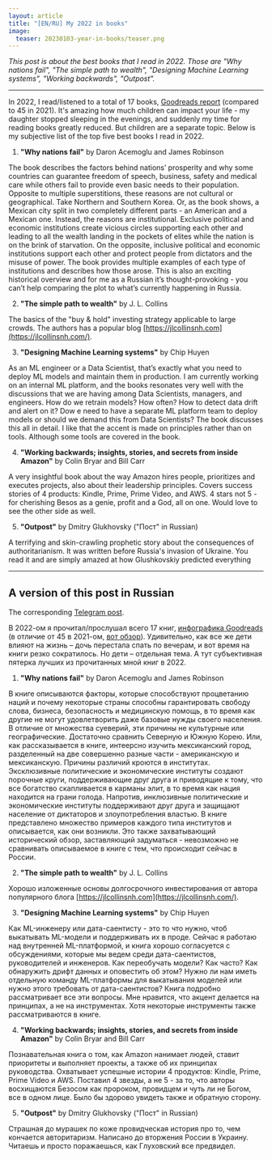 ```yaml
---
layout: article
title: "[EN/RU] My 2022 in books"
image:
  teaser: 20230103-year-in-books/teaser.png
---
```


_This post is about the best books that I read in 2022. Those are "Why nations fail", "The simple path to wealth", "Designing Machine Learning systems", "Working backwards", "Outpost"._

***

In 2022, I read/listened to a total of 17 books, [Goodreads report](https://www.goodreads.com/user/year_in_books/2022?ref=yyib_dec_22_yyib_eml) (compared to 45 in 2021). It's amazing how much children can impact your life - my daughter stopped sleeping in the evenings, and suddenly my time for reading books greatly reduced. But children are a separate topic. Below is my subjective list of the top five best books I read in 2022.

1) **"Why nations fail"** by Daron Acemoglu and James Robinson

The book describes the factors behind nations’ prosperity and why some countries can guarantee freedom of speech, business, safety and medical care while others fail to provide even basic needs to their population. Opposite to multiple superstitions, these reasons are not cultural or geographical. Take Northern and Southern Korea. Or, as the book shows, a Mexican city split in two completely different parts - an American and a Mexican one. Instead, the reasons are institutional. Exclusive political and economic institutions create vicious circles supporting each other and leading to all the wealth landing in the pockets of elites while the nation is on the brink of starvation. On the opposite, inclusive political and economic institutions support each other and protect people from dictators and the misuse of power. The book provides multiple examples of each type of institutions and describes how those arose. This is also an exciting historical overview and for me as a Russian it’s thought-provoking - you can’t help comparing the plot to what’s currently happening in Russia.

2) **"The simple path to wealth"** by J. L. Collins

The basics of the "buy & hold" investing strategy applicable to large crowds. The authors has a popular blog [https://jlcollinsnh.com](https://jlcollinsnh.com/).

3) **"Designing Machine Learning systems"** by Chip Huyen
	
As an ML engineer or a Data Scientist, that’s exactly what you need to deploy ML models and maintain them in production. I am currently working on an internal ML platform, and the books resonates very well with the discussions that we are having among Data Scientists, managers, and engineers. How do we retrain models? How often? How to detect data drift and alert on it? Dow e need to have a separate ML platform team to deploy models or should we demand this from Data Scientists? The book discusses this all in detail. I like that the accent is made on principles rather than on tools. Although some tools are covered in the book.

4) **"Working backwards; insights, stories, and secrets from inside Amazon"** by Colin Bryar and Bill Carr

A very insightful book about the way Amazon hires people, prioritizes and executes projects, also about their leadership principles. Covers success stories of 4 products: Kindle, Prime, Prime Video, and AWS. 4 stars not 5 - for cherishing Besos as a genie, profit and a God, all on one. Would love to see the other side as well.

5) **"Outpost"**  by Dmitry Glukhovsky ("Пост" in Russian)

A terrifying and skin-crawling prophetic story about the consequences of authoritarianism. It was written before Russia's invasion of Ukraine. You read it and are simply amazed at how Glushkovskiy predicted everything

---

## A version of this post in Russian

The corresponding [Telegram post](https://t.me/new_yorko_times/43).

В 2022-ом я прочитал/прослушал всего 17 книг, [инфографика Goodreads](https://www.goodreads.com/user/year_in_books/2022?ref=yyib_dec_22_yyib_eml) (в отличие от 45 в 2021-ом, [вот обзор](https://yorko.github.io/2021/year-in-books/)). Удивительно, как все же дети влияют на жизнь – дочь перестала спать по вечерам, и вот время на книги резко сократилось. Но дети – отдельная тема. А тут субъективная пятерка лучших из прочитанных мной книг в 2022. 

1) **"Why nations fail"** by Daron Acemoglu and James Robinson

В книге описываются факторы, которые способствуют процветанию наций и почему некоторые страны способны гарантировать свободу слова, бизнеса, безопасность и медицинскую помощь, в то время как другие не могут удовлетворить даже базовые нужды своего населения. В отличие от множества суеверий, эти причины не культурные или географические. Достаточно сравнить Северную и Южную Корею. Или, как рассказывается в книге, интеерсно изучить мексиканский город, разделенный на две совершенно разные части - американскую и мексиканскую. Причины различий кроются в институтах. Эксклюзивные политические и экономические институты создают порочные круги, поддерживающие друг друга и приводящие к тому, что все богатство скапливается в карманы элит, в то время как нация находится на грани голода. Напротив, инклюзивные политические и экономические институты поддерживают друг друга и защищают население от диктаторов и злоупотребления властью. В книге представлено множество примеров каждого типа институтов и описывается, как они возникли. Это также захватывающий исторический обзор, заставляющий задуматься - невозможно не сравнивать описываемое в книге с тем, что происходит сейчас в России.

2) **"The simple path to wealth"** by J. L. Collins

Хорошо изложенные основы долгосрочного инвестирования от автора популярного блога [https://jlcollinsnh.com](https://jlcollinsnh.com/).

3) **"Designing Machine Learning systems"** by Chip Huyen
	
Как ML-инженеру или дата-саентисту - это то что нужно, чтоб выкатывать ML-модели и поддерживать их в проде. Сейчас я работаю над внутренней ML-платформой, и книга хорошо согласуется с обсуждениями, которые мы ведем среди дата-саентистов, руководителей и инженеров. Как переобучать модели? Как часто? Как обнаружить дрифт данных и оповестить об этом? Нужно ли нам иметь отдельную команду ML-платформы для выкатывания моделей или нужно этого требовать от дата-саентистов? Книга подробно рассматривает все эти вопросы. Мне нравится, что акцент делается на принципах, а не на инструментах. Хотя некоторые инструменты также рассматриваются в книге.

4) **"Working backwards; insights, stories, and secrets from inside Amazon"** by Colin Bryar and Bill Carr

Познавательная книга о том, как Amazon нанимает людей, ставит приоритеты и выполняет проекты, а также об их принципах руководства. Охватывает успешные истории 4 продуктов: Kindle, Prime, Prime Video и AWS. Поставил 4 звезды, а не 5 - за то, что авторы восхищаются Безосом как пророком, провидцем и чуть ли не Богом, все в одном лице. Было бы здорово увидеть также и обратную сторону.

5) **"Outpost"**  by Dmitry Glukhovsky ("Пост" in Russian)

Страшная до мурашек по коже провидческая история про то, чем кончается авторитаризм. Написано до вторжения России в Украину. Читаешь и просто поражаешься, как Глуховский все предвидел.